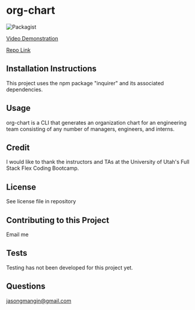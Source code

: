 # org-chart
![Packagist](https://img.shields.io/packagist/l/jollyrgr83/readme-generator)

[Video Demonstration](https://drive.google.com/file/d/1cSJKCUNf94oYIuGEm8Us25Wzva4cU_IE/view)

[Repo Link](https://github.com/Jollyrgr83/org-chart.git)

## Installation Instructions
This project uses the npm package "inquirer" and its associated dependencies.

## Usage
org-chart is a CLI that generates an organization chart for an engineering team consisting of any number of managers, engineers, and interns.

## Credit
I would like to thank the instructors and TAs at the University of Utah's Full Stack Flex Coding Bootcamp.

## License
See license file in repository

## Contributing to this Project
Email me

## Tests
Testing has not been developed for this project yet.

## Questions
[jasongmangin@gmail.com](mailto:jasongmangin@gmail.com)